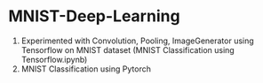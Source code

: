 # MNIST-Deep-Learning

1. Experimented with Convolution, Pooling, ImageGenerator using Tensorflow on MNIST dataset
   (MNIST Classification using Tensorflow.ipynb)
2. MNIST Classification using Pytorch

